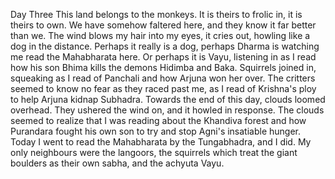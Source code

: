 Day Three
This land belongs to the monkeys. It is theirs to frolic in, it is theirs to own. We have somehow faltered here, and they know it far better than we.
The wind blows my hair into my eyes, it cries out, howling like a dog in the distance. Perhaps it really is a dog, perhaps Dharma is watching me read the Mahabharata here. Or perhaps it is Vayu, listening in as I read how his son Bhima kills the demons Hidimba and Baka.
Squirrels joined in, squeaking as I read of Panchali and how Arjuna won her over. The critters seemed to know no fear as they raced past me, as I read of Krishna's ploy to help Arjuna kidnap Subhadra.
Towards the end of this day, clouds loomed overhead. They ushered the wind on, and it howled in response. The clouds seemed to realize that I was reading about the Khandiva forest and how Purandara fought his own son to try and stop Agni's insatiable hunger.
Today I went to read the Mahabharata by the Tungabhadra, and I did. My only neighbours were the langoors, the squirrels which treat the giant boulders as their own sabha, and the achyuta Vayu.
